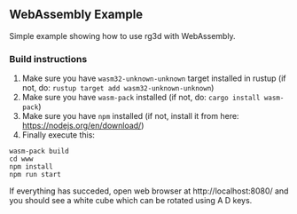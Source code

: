 ## WebAssembly Example

Simple example showing how to use rg3d with WebAssembly.

### Build instructions

1. Make sure you have `wasm32-unknown-unknown` target installed in rustup (if not, do: `rustup target add wasm32-unknown-unknown`)
2. Make sure you have `wasm-pack` installed (if not, do: `cargo install wasm-pack`)
3. Make sure you have `npm` installed (if not, install it from here: https://nodejs.org/en/download/)
4. Finally execute this:

```shell
wasm-pack build
cd www
npm install
npm run start
```

If everything has succeded, open web browser at http://localhost:8080/ and you should see a white cube which 
can be rotated using A D keys.